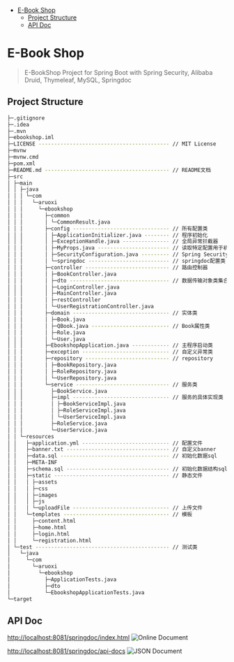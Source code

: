 
<!-- @import "[TOC]" {cmd="toc" depthFrom=1 depthTo=6 orderedList=false} -->

<!-- code_chunk_output -->

- [E-Book Shop](#e-book-shop)
    - [Project Structure](#project-structure)
    - [API Doc](#api-doc)

<!-- /code_chunk_output -->
# E-Book Shop
> E-BookShop Project for Spring Boot with Spring Security, Alibaba Druid,  Thymeleaf, MySQL, Springdoc

## Project Structure
```bash
├─.gitignore
├─.idea
├─.mvn
├─ebookshop.iml
├─LICENSE ------------------------------------------ // MIT License
├─mvnw
├─mvnw.cmd
├─pom.xml
├─README.md ---------------------------------------- // README文档
├─src
│ ├─main
│ │ ├─java
│ │ │ └─com
│ │ │   └─aruoxi
│ │ │     └─ebookshop
│ │ │       ├─common
│ │ │       │ └─CommonResult.java
│ │ │       ├─config ------------------------------- // 所有配置类
│ │ │       │ ├─ApplicationInitializer.java -------- // 程序初始化
│ │ │       │ ├─ExceptionHandle.java --------------- // 全局异常拦截器
│ │ │       │ ├─MyProps.java ----------------------- // 读取特定配置用于初始化
│ │ │       │ ├─SecurityConfiguration.java --------- // Spring Security配置类
│ │ │       │ └─springdoc -------------------------- // springdoc配置类
│ │ │       ├─controller --------------------------- // 路由控制器
│ │ │       │ ├─BookController.java
│ │ │       │ ├─dto -------------------------------- // 数据传输对象类集合
│ │ │       │ ├─LoginController.java
│ │ │       │ ├─MainController.java
│ │ │       │ ├─restController
│ │ │       │ └─UserRegistrationController.java
│ │ │       ├─domain ------------------------------- // 实体类
│ │ │       │ ├─Book.java
│ │ │       │ ├─QBook.java ------------------------- // Book属性类
│ │ │       │ ├─Role.java
│ │ │       │ └─User.java
│ │ │       ├─EbookshopApplication.java ------------ // 主程序启动类
│ │ │       ├─exception ---------------------------- // 自定义异常类
│ │ │       ├─repository --------------------------- // repository
│ │ │       │ ├─BookRepository.java
│ │ │       │ ├─RoleRepository.java
│ │ │       │ └─UserRepository.java
│ │ │       └─service ------------------------------ // 服务类
│ │ │         ├─BookService.java
│ │ │         ├─impl ------------------------------- // 服务的具体实现类
│ │ │         │ ├─BookServiceImpl.java
│ │ │         │ ├─RoleServiceImpl.java
│ │ │         │ └─UserServiceImpl.java
│ │ │         ├─RoleService.java
│ │ │         └─UserService.java
│ │ └─resources
│ │   ├─application.yml ---------------------------- // 配置文件
│ │   ├─banner.txt --------------------------------- // 自定义banner
│ │   ├─data.sql ----------------------------------- // 初始化数据sql
│ │   ├─META-INF
│ │   ├─schema.sql --------------------------------- // 初始化数据结构sql
│ │   ├─static ------------------------------------- // 静态文件
│ │   │ ├─assets
│ │   │ ├─css
│ │   │ ├─images
│ │   │ ├─js
│ │   │ └─uploadFile ------------------------------- // 上传文件
│ │   └─templates ---------------------------------- // 模板
│ │     ├─content.html
│ │     ├─home.html
│ │     ├─login.html
│ │     └─registration.html
│ └─test ------------------------------------------- // 测试类
│   └─java
│     └─com
│       └─aruoxi
│         └─ebookshop
│           ├─ApplicationTests.java
│           ├─dto
│           └─EbookshopApplicationTests.java
└─target
```

## API Doc
[http://localhost:8081/springdoc/index.html](http://localhost:8081/springdoc/index.html)
![Online Document](https://cdn.jsdelivr.net/gh/hjwforever/images@main/img/2021/04/17/springdoc.png)

[http://localhost:8081/springdoc/api-docs](http://localhost:8081/springdoc/api-docs)
![JSON Document](https://cdn.jsdelivr.net/gh/hjwforever/images@main/img/2021/04/17/JsonDocumen.png)
